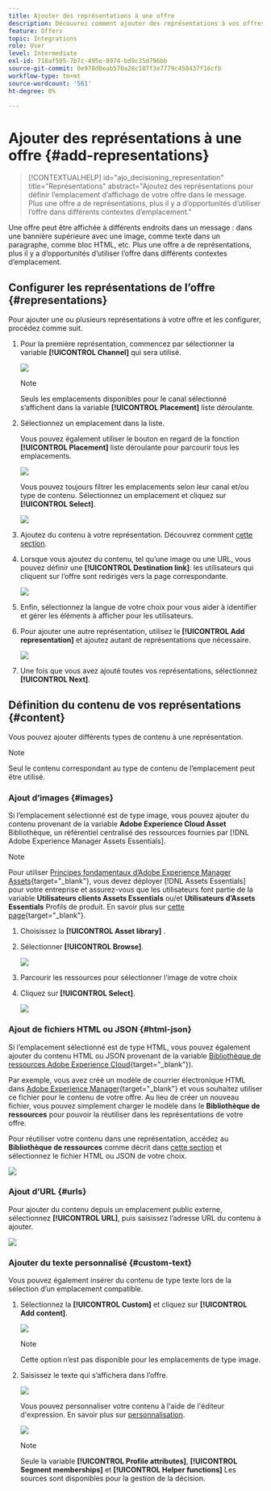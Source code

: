 ```yaml
---
title: Ajouter des représentations à une offre
description: Découvrez comment ajouter des représentations à vos offres
feature: Offers
topic: Integrations
role: User
level: Intermediate
exl-id: 718af505-7b7c-495e-8974-bd9c35d796bb
source-git-commit: 0e978d0eab570a28c187f3e7779c450437f16cfb
workflow-type: tm+mt
source-wordcount: '561'
ht-degree: 0%

---
```


# Ajouter des représentations à une offre {#add-representations}

>[!CONTEXTUALHELP]
>id="ajo_decisioning_representation"
>title="Représentations"
>abstract="Ajoutez des représentations pour définir l’emplacement d’affichage de votre offre dans le message. Plus une offre a de représentations, plus il y a d’opportunités d’utiliser l’offre dans différents contextes d’emplacement."

Une offre peut être affichée à différents endroits dans un message : dans une bannière supérieure avec une image, comme texte dans un paragraphe, comme bloc HTML, etc. Plus une offre a de représentations, plus il y a d’opportunités d’utiliser l’offre dans différents contextes d’emplacement.

## Configurer les représentations de l’offre {#representations}

Pour ajouter une ou plusieurs représentations à votre offre et les configurer, procédez comme suit.

1. Pour la première représentation, commencez par sélectionner la variable **[!UICONTROL Channel]** qui sera utilisé.

   ![](../assets/channel-placement.png)

   >[!NOTE]
   >
   >Seuls les emplacements disponibles pour le canal sélectionné s’affichent dans la variable **[!UICONTROL Placement]** liste déroulante.

1. Sélectionnez un emplacement dans la liste.

   Vous pouvez également utiliser le bouton en regard de la fonction **[!UICONTROL Placement]** liste déroulante pour parcourir tous les emplacements.

   ![](../assets/browse-button-placements.png)

   Vous pouvez toujours filtrer les emplacements selon leur canal et/ou type de contenu. Sélectionnez un emplacement et cliquez sur **[!UICONTROL Select]**.

   ![](../assets/browse-placements.png)

1. Ajoutez du contenu à votre représentation. Découvrez comment [cette section](#content).

1. Lorsque vous ajoutez du contenu, tel qu’une image ou une URL, vous pouvez définir une **[!UICONTROL Destination link]**: les utilisateurs qui cliquent sur l’offre sont redirigés vers la page correspondante.

   ![](../assets/offer-destination-link.png)

1. Enfin, sélectionnez la langue de votre choix pour vous aider à identifier et gérer les éléments à afficher pour les utilisateurs.

1. Pour ajouter une autre représentation, utilisez le **[!UICONTROL Add representation]** et ajoutez autant de représentations que nécessaire.

   ![](../assets/offer-add-representation.png)

1. Une fois que vous avez ajouté toutes vos représentations, sélectionnez **[!UICONTROL Next]**.

## Définition du contenu de vos représentations {#content}

Vous pouvez ajouter différents types de contenu à une représentation.

>[!NOTE]
>
>Seul le contenu correspondant au type de contenu de l’emplacement peut être utilisé.

### Ajout d’images {#images}

Si l’emplacement sélectionné est de type image, vous pouvez ajouter du contenu provenant de la variable **Adobe Experience Cloud Asset** Bibliothèque, un référentiel centralisé des ressources fournies par [!DNL Adobe Experience Manager Assets Essentials].

>[!NOTE]
>
> Pour utiliser [Principes fondamentaux d’Adobe Experience Manager Assets](https://experienceleague.adobe.com/docs/experience-manager-assets-essentials/help/introduction.html){target=&quot;_blank&quot;}, vous devez déployer [!DNL Assets Essentials] pour votre entreprise et assurez-vous que les utilisateurs font partie de la variable **Utilisateurs clients Assets Essentials** ou/et **Utilisateurs d’Assets Essentials** Profils de produit. En savoir plus sur [cette page](https://experienceleague.adobe.com/docs/experience-manager-assets-essentials/help/get-started-admins/deploy-administer.html){target=&quot;_blank&quot;}.

1. Choisissez la **[!UICONTROL Asset library]** .

1. Sélectionner **[!UICONTROL Browse]**.

   ![](../assets/offer-browse-asset-library.png)

1. Parcourir les ressources pour sélectionner l’image de votre choix

1. Cliquez sur **[!UICONTROL Select]**.

   ![](../assets/offer-select-asset.png)

### Ajout de fichiers HTML ou JSON {#html-json}

Si l’emplacement sélectionné est de type HTML, vous pouvez également ajouter du contenu HTML ou JSON provenant de la variable [Bibliothèque de ressources Adobe Experience Cloud](https://experienceleague.adobe.com/docs/experience-manager-assets-essentials/help/introduction.html){target=&quot;_blank&quot;}).

Par exemple, vous avez créé un modèle de courrier électronique HTML dans [Adobe Experience Manager](https://experienceleague.adobe.com/docs/experience-manager.html){target=&quot;_blank&quot;} et vous souhaitez utiliser ce fichier pour le contenu de votre offre. Au lieu de créer un nouveau fichier, vous pouvez simplement charger le modèle dans le **Bibliothèque de ressources** pour pouvoir la réutiliser dans les représentations de votre offre.

Pour réutiliser votre contenu dans une représentation, accédez au **Bibliothèque de ressources** comme décrit dans [cette section](#images) et sélectionnez le fichier HTML ou JSON de votre choix.

![](../assets/offer-browse-asset-library-json.png)

### Ajout d’URL {#urls}

Pour ajouter du contenu depuis un emplacement public externe, sélectionnez **[!UICONTROL URL]**, puis saisissez l’adresse URL du contenu à ajouter.

![](../assets/offer-content-url.png)

### Ajouter du texte personnalisé {#custom-text}

Vous pouvez également insérer du contenu de type texte lors de la sélection d’un emplacement compatible.

1. Sélectionnez la **[!UICONTROL Custom]** et cliquez sur **[!UICONTROL Add content]**.

   ![](../assets/offer-add-content.png)

   >[!NOTE]
   >
   >Cette option n’est pas disponible pour les emplacements de type image.

1. Saisissez le texte qui s’affichera dans l’offre.

   ![](../assets/offer-text-content.png)

   Vous pouvez personnaliser votre contenu à l&#39;aide de l&#39;éditeur d&#39;expression. En savoir plus sur [personnalisation](../../personalization/personalize.md#use-expression-editor).

   ![](../assets/offer-personalization.png)

   >[!NOTE]
   >
   >Seule la variable **[!UICONTROL Profile attributes]**, **[!UICONTROL Segment memberships]** et **[!UICONTROL Helper functions]** Les sources sont disponibles pour la gestion de la décision.

